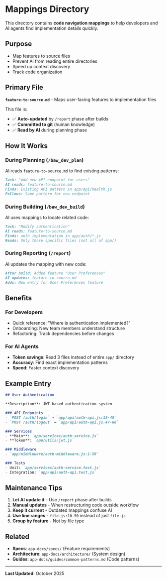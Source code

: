 # Mappings Directory

This directory contains **code navigation mappings** to help developers and AI agents find implementation details quickly.

## Purpose

- Map features to source files
- Prevent AI from reading entire directories
- Speed up context discovery
- Track code organization

## Primary File

**`feature-to-source.md`** - Maps user-facing features to implementation files

This file is:
- ✅ **Auto-updated** by `/report` phase after builds
- ✅ **Committed to git** (human knowledge)
- ✅ **Read by AI** during planning phase

## How It Works

### During Planning (`/baw_dev_plan`)
AI reads `feature-to-source.md` to find existing patterns:
```markdown
Task: "Add new API endpoint for users"
AI reads: feature-to-source.md
Finds: Existing API pattern in app/api/health.js
Follows: Same pattern for new endpoint
```

### During Building (`/baw_dev_build`)
AI uses mappings to locate related code:
```markdown
Task: "Modify authentication"
AI reads: feature-to-source.md
Finds: auth implementation in app/auth/*.js
Reads: Only those specific files (not all of app/)
```

### During Reporting (`/report`)
AI updates the mapping with new code:
```markdown
After build: Added feature "User Preferences"
AI updates: feature-to-source.md
Adds: New entry for User Preferences feature
```

## Benefits

### For Developers
- Quick reference: "Where is authentication implemented?"
- Onboarding: New team members understand structure
- Refactoring: Track dependencies before changes

### For AI Agents
- **Token savings**: Read 3 files instead of entire `app/` directory
- **Accuracy**: Find exact implementation patterns
- **Speed**: Faster context discovery

## Example Entry

```markdown
## User Authentication

**Description**: JWT-based authentication system

### API Endpoints
- `POST /auth/login` → `app/api/auth-api.js:15-45`
- `POST /auth/logout` → `app/api/auth-api.js:47-60`

### Services
- **Main**: `app/services/auth-service.js`
- **Token**: `app/utils/jwt.js`

### Middleware
- `app/middleware/auth-middleware.js:1-50`

### Tests
- Unit: `app/services/auth-service.test.js`
- Integration: `app/api/auth-api.test.js`
```

## Maintenance Tips

1. **Let AI update it** - Use `/report` phase after builds
2. **Manual updates** - When restructuring code outside workflow
3. **Keep it current** - Outdated mappings confuse AI
4. **Use line ranges** - `file.js:10-50` instead of just `file.js`
5. **Group by feature** - Not by file type

## Related

- **Specs**: `app-docs/specs/` (Feature requirements)
- **Architecture**: `app-docs/architecture/` (System design)
- **Guides**: `app-docs/guides/common-patterns.md` (Code patterns)

---

**Last Updated**: October 2025
